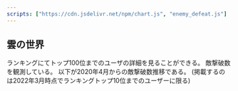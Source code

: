 ```yaml
---
scripts: ["https://cdn.jsdelivr.net/npm/chart.js", "enemy_defeat.js"]
---
```

## 雲の世界

ランキングにてトップ100位までのユーザの詳細を見ることができる。
敵撃破数を観測している。
以下が2020年4月からの敵撃破数推移である。
(掲載するのは2022年3月時点でランキングトップ10位までのユーザーに限る)

<canvas id="chart" width="100" height="55"></canvas>
